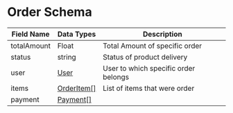 # Order Schema



| Field Name  | Data Types                            | Description                          |
| ----------- | ------------------------------------- | ------------------------------------ |
| totalAmount | Float                                 | Total Amount of specific order       |
| status      | string                                | Status of product delivery           |
| user        | [User](user-schema.md)                | User to which specific order belongs |
| items       | [OrderItem\[\]](order-item-schema.md) | List of items that were order        |
| payment     | [Payment\[\]](payment-schema.md)      |                                      |
